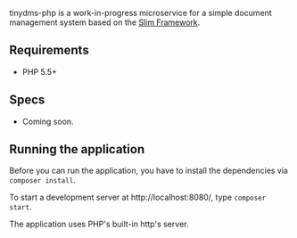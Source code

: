 tinydms-php is a work-in-progress microservice for a simple document management system based on the [Slim Framework](https://slimframework.com).

## Requirements

* PHP 5.5+

## Specs

* Coming soon.

## Running the application

Before you can run the application, you have to install the dependencies via `composer install`.

To start a development server at http://localhost:8080/, type `composer start`. 

The application uses PHP's built-in http's server.


